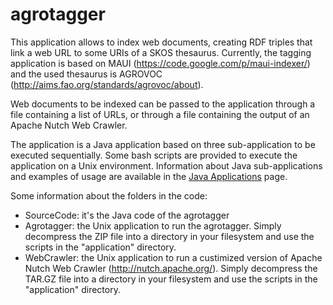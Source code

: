 agrotagger
==========

This application allows to index web documents, creating RDF triples that link a web URL to some URIs of a SKOS thesaurus. Currently, the tagging application is based on MAUI (https://code.google.com/p/maui-indexer/) and the used thesaurus is AGROVOC (http://aims.fao.org/standards/agrovoc/about).

Web documents to be indexed can be passed to the application through a file containing a list of URLs, or through a file containing the output of an Apache Nutch Web Crawler.

The application is a Java application based on three sub-application to be executed sequentially. Some bash scripts are provided to execute the application on a Unix environment. Information about Java sub-applications and examples of usage are available in the [Java Applications](https://github.com/agrisfao/agrotagger/wiki/Java-Applications) page.

Some information about the folders in the code:

- SourceCode: it's the Java code of the agrotagger
- Agrotagger: the Unix application to run the agrotagger. Simply decompress the ZIP file into a directory in your filesystem and use the scripts in the "application" directory. 
- WebCrawler:  the Unix application to run a custimized version of Apache Nutch Web Crawler (http://nutch.apache.org/). Simply decompress the TAR.GZ file into a directory in your filesystem and use the scripts in the "application" directory.
